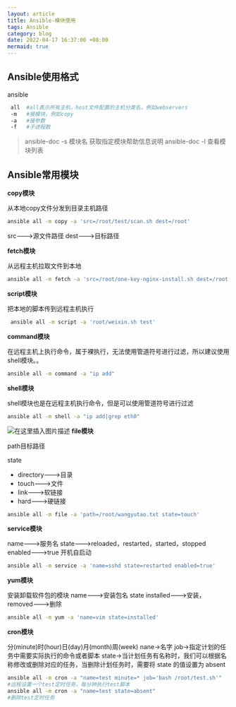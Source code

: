 ```yaml
---
layout: article
title: Ansible-模块使用
tags: Ansible
category: blog
date: 2022-04-17 16:37:00 +08:00
mermaid: true
---
```

## Ansible使用格式
ansible 

```bash
 all  #all表示所有主机，host文件配置的主机分类名，例如webservers
 -m   #接模块，例如copy
 -a   #接参数
 -f   #子进程数
 ```
> ansible-doc -s    模块名 获取指定模块帮助信息说明
> ansible-doc -l    查看模块列表

## Ansible常用模块
**copy模块**

从本地copy文件分发到目录主机路径

```bash
ansible all -m copy -a 'src=/root/test/scan.sh dest=/root'
```
src--->源文件路径
dest--->目标路径

**fetch模块**

从远程主机拉取文件到本地

```bash
ansible all -m fetch -a 'src=/root/one-key-nginx-install.sh dest=/root'
```

 **script模块**
 
 把本地的脚本传到远程主机执行

```bash
 ansible all -m script -a 'root/weixin.sh test' 
```
**command模块**

在远程主机上执行命令，属于裸执行，无法使用管道符号进行过滤，所以建议使用shell模块。。

```bash
ansible all -m command -a "ip add"
```
**shell模块**

shell模块也是在远程主机执行命令，但是可以使用管道符号进行过滤

```bash
ansible all -m shell -a "ip add|grep eth0"
```
![在这里插入图片描述](https://img-blog.csdnimg.cn/e01d369fc8dd4ba9a5f699b1847d0cfd.png?x-oss-process=image/watermark,type_d3F5LXplbmhlaQ,shadow_50,text_Q1NETiBAeXV0YW9fNTE3,size_20,color_FFFFFF,t_70,g_se,x_16)
**file模块**

path目标路径

state 
- directory--->目录
- touch--->文件
- link--->软链接
- hard--->硬链接
```bash
ansible all -m file -a 'path=/root/wangyutao.txt state=touch'
```

**service模块**

name--->服务名
state--->reloaded，restarted，started，stopped
enabled--->true 开机自启动
```bash
ansible all -m service -a 'name=sshd state=restarted enabled=true'
```

**yum模块**

安装卸载软件包的模块
name--->安装包名
state  installed--->安装，removed--->删除

```bash
ansible all -m yum -a 'name=vim state=installed'
```
**cron模块**

分(minute)时(hour)日(day)月(month)周(week)
nane->名字
job->指定计划的任务中需要实际执行的命令或者脚本
state->当计划任务有名称时，我们可以根据名称修改或删除对应的任务，当删除计划任务时，需要将 state 的值设置为 absent
```bash
ansible all -m cron -a "name=test minute=* job='bash /root/test.sh'"
#远程设置一个test定时任务，每分钟执行test脚本
ansible all -m cron -a "name=test state=absent"
#删除test定时任务
```
